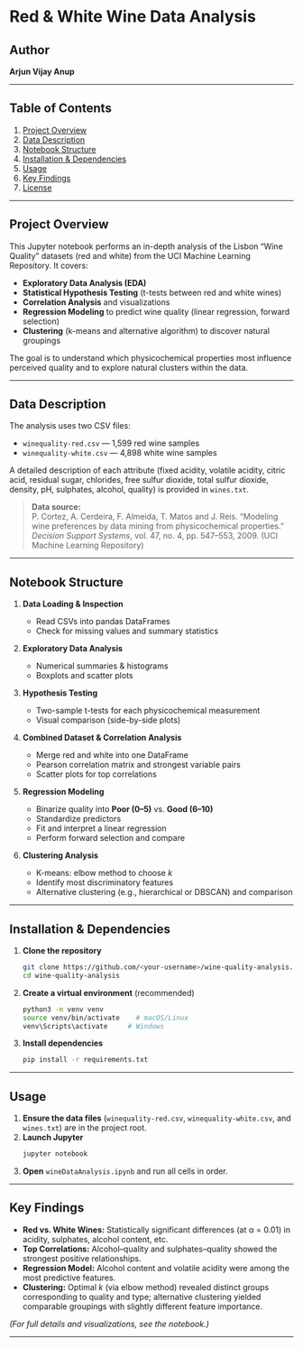 # Red & White Wine Data Analysis

## Author

**Arjun Vijay Anup**

---

## Table of Contents

1. [Project Overview](#project-overview)  
2. [Data Description](#data-description)  
3. [Notebook Structure](#notebook-structure)  
4. [Installation & Dependencies](#installation--dependencies)  
5. [Usage](#usage)  
6. [Key Findings](#key-findings)  
7. [License](#license)  

---

## Project Overview

This Jupyter notebook performs an in-depth analysis of the Lisbon “Wine Quality” datasets (red and white) from the UCI Machine Learning Repository. It covers:

- **Exploratory Data Analysis (EDA)**  
- **Statistical Hypothesis Testing** (t-tests between red and white wines)  
- **Correlation Analysis** and visualizations  
- **Regression Modeling** to predict wine quality (linear regression, forward selection)  
- **Clustering** (k-means and alternative algorithm) to discover natural groupings  

The goal is to understand which physicochemical properties most influence perceived quality and to explore natural clusters within the data.

---

## Data Description

The analysis uses two CSV files:

- `winequality-red.csv` — 1,599 red wine samples  
- `winequality-white.csv` — 4,898 white wine samples  

A detailed description of each attribute (fixed acidity, volatile acidity, citric acid, residual sugar, chlorides, free sulfur dioxide, total sulfur dioxide, density, pH, sulphates, alcohol, quality) is provided in `wines.txt`.

> **Data source:**  
> P. Cortez, A. Cerdeira, F. Almeida, T. Matos and J. Reis. “Modeling wine preferences by data mining from physicochemical properties.” *Decision Support Systems*, vol. 47, no. 4, pp. 547–553, 2009. (UCI Machine Learning Repository)

---

## Notebook Structure

1. **Data Loading & Inspection**  
   - Read CSVs into pandas DataFrames  
   - Check for missing values and summary statistics  

2. **Exploratory Data Analysis**  
   - Numerical summaries & histograms  
   - Boxplots and scatter plots  

3. **Hypothesis Testing**  
   - Two-sample t-tests for each physicochemical measurement  
   - Visual comparison (side-by-side plots)  

4. **Combined Dataset & Correlation Analysis**  
   - Merge red and white into one DataFrame  
   - Pearson correlation matrix and strongest variable pairs  
   - Scatter plots for top correlations  

5. **Regression Modeling**  
   - Binarize quality into **Poor (0–5)** vs. **Good (6–10)**  
   - Standardize predictors  
   - Fit and interpret a linear regression  
   - Perform forward selection and compare  

6. **Clustering Analysis**  
   - K-means: elbow method to choose *k*  
   - Identify most discriminatory features  
   - Alternative clustering (e.g., hierarchical or DBSCAN) and comparison  

---

## Installation & Dependencies

1. **Clone the repository**  
   ```bash
   git clone https://github.com/<your-username>/wine-quality-analysis.git
   cd wine-quality-analysis
   ```

2. **Create a virtual environment** (recommended)  
   ```bash
   python3 -m venv venv
   source venv/bin/activate    # macOS/Linux
   venv\Scripts\activate     # Windows
   ```

3. **Install dependencies**  
   ```bash
   pip install -r requirements.txt
   ```
---

## Usage

1. **Ensure the data files** (`winequality-red.csv`, `winequality-white.csv`, and `wines.txt`) are in the project root.  
2. **Launch Jupyter**  
   ```bash
   jupyter notebook
   ```  
3. **Open** `wineDataAnalysis.ipynb` and run all cells in order.

---

## Key Findings

- **Red vs. White Wines:** Statistically significant differences (at α = 0.01) in acidity, sulphates, alcohol content, etc.  
- **Top Correlations:** Alcohol–quality and sulphates–quality showed the strongest positive relationships.  
- **Regression Model:** Alcohol content and volatile acidity were among the most predictive features.  
- **Clustering:** Optimal *k* (via elbow method) revealed distinct groups corresponding to quality and type; alternative clustering yielded comparable groupings with slightly different feature importance.

*(For full details and visualizations, see the notebook.)*

---
